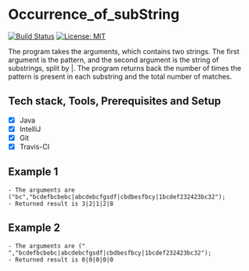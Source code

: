 # Occurrence_of_subString
[![Build Status](https://travis-ci.com/mKimp/occurence_of_subString.svg?branch=master)](https://travis-ci.com/mKimp/occurence_of_subString)
[![License: MIT](https://img.shields.io/badge/License-MIT-yellow.svg)]()


The program takes the arguments, which contains two strings. The first argument is the pattern, and the second argument is the string of substrings, split by |. The program returns back the number of times the pattern is present in each substring and the total number of matches.

<!--project description-->

## Tech stack, Tools, Prerequisites and Setup
- [x] Java
- [x] IntelliJ
- [x] Git
- [x] Travis-CI

## Example 1

    - The arguments are ("bc","bcdefbcbebc|abcdebcfgsdf|cbdbesfbcy|1bcdef232423bc32");
    - Returned result is 3|2|1|2|8

## Example 2
    - The arguments are (" ","bcdefbcbebc|abcdebcfgsdf|cbdbesfbcy|1bcdef232423bc32");
    - Returned result is 0|0|0|0|0
